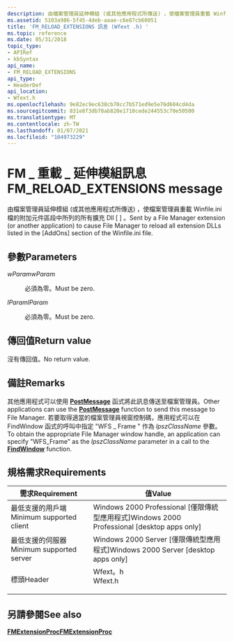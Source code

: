 ```yaml
---
description: 由檔案管理員延伸模組 (或其他應用程式所傳送) ，使檔案管理員重載 Winfile.ini 檔的附加元件區段中所列的所有擴充 Dll \[ \] 。
ms.assetid: 5103a986-5f45-4deb-aaae-c6e87cb60051
title: 'FM_RELOAD_EXTENSIONS 訊息 (Wfext .h) '
ms.topic: reference
ms.date: 05/31/2018
topic_type:
- APIRef
- kbSyntax
api_name:
- FM_RELOAD_EXTENSIONS
api_type:
- HeaderDef
api_location:
- Wfext.h
ms.openlocfilehash: 9e82ec9ec638cb70cc7b571ed9e5e76d604cd4da
ms.sourcegitcommit: 831e8f3db78ab820e1710cede244553c70e50500
ms.translationtype: MT
ms.contentlocale: zh-TW
ms.lasthandoff: 01/07/2021
ms.locfileid: "104973229"
---
```

# <a name="fm_reload_extensions-message"></a><span data-ttu-id="70d64-103">FM \_ 重載 \_ 延伸模組訊息</span><span class="sxs-lookup"><span data-stu-id="70d64-103">FM\_RELOAD\_EXTENSIONS message</span></span>

<span data-ttu-id="70d64-104">由檔案管理員延伸模組 (或其他應用程式所傳送) ，使檔案管理員重載 Winfile.ini 檔的附加元件區段中所列的所有擴充 Dll \[ \] 。</span><span class="sxs-lookup"><span data-stu-id="70d64-104">Sent by a File Manager extension (or another application) to cause File Manager to reload all extension DLLs listed in the \[AddOns\] section of the Winfile.ini file.</span></span>

## <a name="parameters"></a><span data-ttu-id="70d64-105">參數</span><span class="sxs-lookup"><span data-stu-id="70d64-105">Parameters</span></span>

<dl> <dt>

<span data-ttu-id="70d64-106">*wParam*</span><span class="sxs-lookup"><span data-stu-id="70d64-106">*wParam*</span></span> 
</dt> <dd>

<span data-ttu-id="70d64-107">必須為零。</span><span class="sxs-lookup"><span data-stu-id="70d64-107">Must be zero.</span></span>

</dd> <dt>

<span data-ttu-id="70d64-108">*lParam*</span><span class="sxs-lookup"><span data-stu-id="70d64-108">*lParam*</span></span> 
</dt> <dd>

<span data-ttu-id="70d64-109">必須為零。</span><span class="sxs-lookup"><span data-stu-id="70d64-109">Must be zero.</span></span>

</dd> </dl>

## <a name="return-value"></a><span data-ttu-id="70d64-110">傳回值</span><span class="sxs-lookup"><span data-stu-id="70d64-110">Return value</span></span>

<span data-ttu-id="70d64-111">沒有傳回值。</span><span class="sxs-lookup"><span data-stu-id="70d64-111">No return value.</span></span>

## <a name="remarks"></a><span data-ttu-id="70d64-112">備註</span><span class="sxs-lookup"><span data-stu-id="70d64-112">Remarks</span></span>

<span data-ttu-id="70d64-113">其他應用程式可以使用 [**PostMessage**](/windows/win32/api/winuser/nf-winuser-postmessagea) 函式將此訊息傳送至檔案管理員。</span><span class="sxs-lookup"><span data-stu-id="70d64-113">Other applications can use the [**PostMessage**](/windows/win32/api/winuser/nf-winuser-postmessagea) function to send this message to File Manager.</span></span> <span data-ttu-id="70d64-114">若要取得適當的檔案管理員視窗控制碼，應用程式可以在 FindWindow 函式的呼叫中指定 "WFS \_ Frame [](/windows/win32/api/winuser/nf-winuser-findwindowa) " 作為 *lpszClassName* 參數。</span><span class="sxs-lookup"><span data-stu-id="70d64-114">To obtain the appropriate File Manager window handle, an application can specify "WFS\_Frame" as the *lpszClassName* parameter in a call to the [**FindWindow**](/windows/win32/api/winuser/nf-winuser-findwindowa) function.</span></span>

## <a name="requirements"></a><span data-ttu-id="70d64-115">規格需求</span><span class="sxs-lookup"><span data-stu-id="70d64-115">Requirements</span></span>



| <span data-ttu-id="70d64-116">需求</span><span class="sxs-lookup"><span data-stu-id="70d64-116">Requirement</span></span> | <span data-ttu-id="70d64-117">值</span><span class="sxs-lookup"><span data-stu-id="70d64-117">Value</span></span> |
|-------------------------------------|------------------------------------------------------------------------------------|
| <span data-ttu-id="70d64-118">最低支援的用戶端</span><span class="sxs-lookup"><span data-stu-id="70d64-118">Minimum supported client</span></span><br/> | <span data-ttu-id="70d64-119">Windows 2000 Professional \[僅限傳統型應用程式\]</span><span class="sxs-lookup"><span data-stu-id="70d64-119">Windows 2000 Professional \[desktop apps only\]</span></span><br/>                         |
| <span data-ttu-id="70d64-120">最低支援的伺服器</span><span class="sxs-lookup"><span data-stu-id="70d64-120">Minimum supported server</span></span><br/> | <span data-ttu-id="70d64-121">Windows 2000 Server \[僅限傳統型應用程式\]</span><span class="sxs-lookup"><span data-stu-id="70d64-121">Windows 2000 Server \[desktop apps only\]</span></span><br/>                               |
| <span data-ttu-id="70d64-122">標頭</span><span class="sxs-lookup"><span data-stu-id="70d64-122">Header</span></span><br/>                   | <dl> <span data-ttu-id="70d64-123"><dt>Wfext。h</dt></span><span class="sxs-lookup"><span data-stu-id="70d64-123"><dt>Wfext.h</dt></span></span> </dl> |



## <a name="see-also"></a><span data-ttu-id="70d64-124">另請參閱</span><span class="sxs-lookup"><span data-stu-id="70d64-124">See also</span></span>

<dl> <dt>

[<span data-ttu-id="70d64-125">**FMExtensionProc**</span><span class="sxs-lookup"><span data-stu-id="70d64-125">**FMExtensionProc**</span></span>](fmextensionproc.md)
</dt> </dl>

 

 
